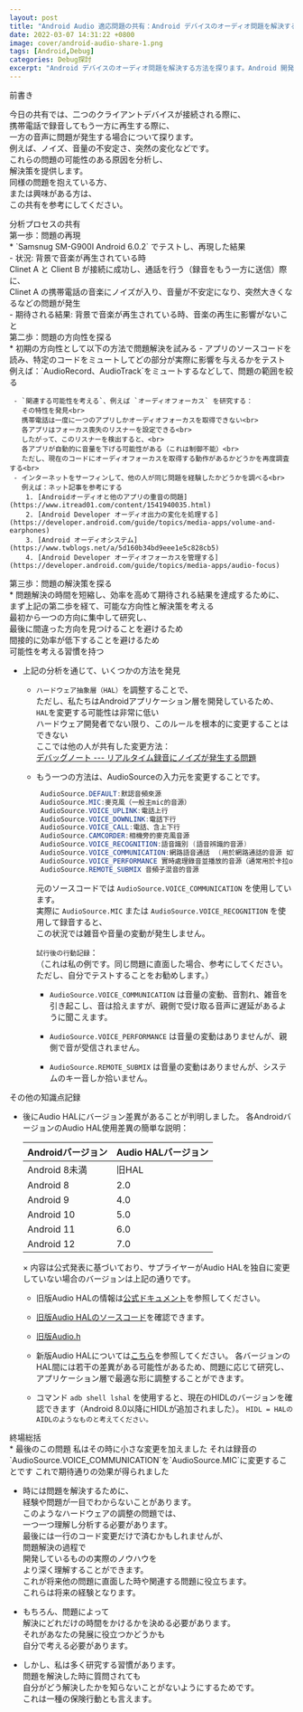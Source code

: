 ```yaml
---
layout: post
title: "Android Audio 適応問題の共有：Android デバイスのオーディオ問題を解決する方法を探る"
date: 2022-03-07 14:31:22 +0800
image: cover/android-audio-share-1.png
tags: [Android,Debug]
categories: Debug探討
excerpt: "Android デバイスのオーディオ問題を解決する方法を探ります。Android 開発者やオーディオ技術に興味がある方は、この共有を見逃せません！"
---
```


<div class="c-border-main-title-2">前書き</div>

今日の共有では、二つのクライアントデバイスが接続される際に、<br>
携帯電話で録音してもう一方に再生する際に、<br>
一方の音声に問題が発生する場合について探ります。<br>
例えば、ノイズ、音量の不安定さ、突然の変化などです。<br>
これらの問題の可能性のある原因を分析し、<br>
解決策を提供します。<br>
同様の問題を抱えている方、<br>
または興味がある方は、<br>
この共有を参考にしてください。

<div class="c-border-main-title-2">分析プロセスの共有</div>
<div class="c-border-content-title-4">第一歩：問題の再現</div>
   * `Samsnug SM-G900I Android 6.0.2` でテストし、再現した結果<br>
      - 状況: 背景で音楽が再生されている時<br>
     Clinet A と Client B が接続に成功し、通話を行う（録音をもう一方に送信）際に、<br>
     Clinet A の携帯電話の音楽にノイズが入り、音量が不安定になり、突然大きくなるなどの問題が発生<br>
      - 期待される結果: 背景で音楽が再生されている時、音楽の再生に影響がないこと

<div class="c-border-content-title-4">第二歩：問題の方向性を探る</div>
   * 初期の方向性として以下の方法で問題解決を試みる
     - アプリのソースコードを読み、特定のコードをミュートしてどの部分が実際に影響を与えるかをテスト<br>
       例えば：`AudioRecord、AudioTrack`をミュートするなどして、問題の範囲を絞る<br>

     - `関連する可能性を考える`、例えば `オーディオフォーカス` を研究する：
       その特性を発見<br>
       携帯電話は一度に一つのアプリしかオーディオフォーカスを取得できない<br>
       各アプリはフォーカス喪失のリスナーを設定できる<br>
       したがって、このリスナーを検出すると、<br>
       各アプリが自動的に音量を下げる可能性がある（これは制御不能）<br>
       ただし、現在のコードにオーディオフォーカスを取得する動作があるかどうかを再度調査する<br>
     - インターネットをサーフィンして、他の人が同じ問題を経験したかどうかを調べる<br>
       例えば：ネット記事を参考にする
        1. [Androidオーディオと他のアプリの重音の問題](https://www.itread01.com/content/1541940035.html)
        2. [Android Developer オーディオ出力の変化を処理する](https://developer.android.com/guide/topics/media-apps/volume-and-earphones)
        3. [Android オーディオシステム](https://www.twblogs.net/a/5d160b34bd9eee1e5c828cb5)
        4. [Android Developer オーディオフォーカスを管理する](https://developer.android.com/guide/topics/media-apps/audio-focus)

<div class="c-border-content-title-4">第三歩：問題の解決策を探る</div>
  * 問題解決の時間を短縮し、効率を高めて期待される結果を達成するために、<br>
    まず上記の第二歩を経て、可能な方向性と解決策を考える<br>
    最初から一つの方向に集中して研究し、<br>
    最後に間違った方向を見つけることを避けるため<br>
    間接的に効率が低下することを避けるため<br>
    可能性を考える習慣を持つ<br>

  * 上記の分析を通じて、いくつかの方法を発見
      - `ハードウェア抽象層（HAL）`を調整することで、<br>
        ただし、私たちはAndroidアプリケーション層を開発しているため、<br>
        `HAL`を変更する可能性は非常に低い<br>
        ハードウェア開発者でない限り、このルールを根本的に変更することはできない<br>
        ここでは他の人が共有した変更方法：<br>
        [デバッグノート --- リアルタイム録音にノイズが発生する問題](https://blog.csdn.net/kris_fei/article/details/71223117)

      - もう一つの方法は、AudioSourceの入力元を変更することです。
        ```Java
         AudioSource.DEFAULT:默認音頻來源
         AudioSource.MIC:麥克風（一般主mic的音源）
         AudioSource.VOICE_UPLINK:電話上行
         AudioSource.VOICE_DOWNLINK:電話下行
         AudioSource.VOICE_CALL:電話、含上下行
         AudioSource.CAMCORDER:相機旁的麥克風音源
         AudioSource.VOICE_RECOGNITION:語音識別 (語音辨識的音源)
         AudioSource.VOICE_COMMUNICATION:網路語音通話  (用於網路通話的音源 如VoIP)
         AudioSource.VOICE_PERFORMANCE 實時處理錄音並播放的音源（通常用於卡拉ok app）
         AudioSource.REMOTE_SUBMIX 音頻子混音的音源
        ```
        元のソースコードでは `AudioSource.VOICE_COMMUNICATION` を使用しています。<br>
        実際に `AudioSource.MIC` または `AudioSource.VOICE_RECOGNITION` を使用して録音すると、<br>
        この状況では雑音や音量の変動が発生しません。<br>

        `試行後の行動記録`：<br>
        （これは私の例です。同じ問題に直面した場合、参考にしてください。ただし、自分でテストすることをお勧めします。）<br>
          - `AudioSource.VOICE_COMMUNICATION` は音量の変動、音割れ、雑音を引き起こし、音は拾えますが、親側で受け取る音声に遅延があるように聞こえます。<br>

          - `AudioSource.VOICE_PERFORMANCE` は音量の変動はありませんが、親側で音が受信されません。<br>
          - `AudioSource.REMOTE_SUBMIX` は音量の変動はありませんが、システムのキー音しか拾いません。<br>

<div class="c-border-main-title-2">その他の知識点記録</div>

* 後にAudio HALにバージョン差異があることが判明しました。
各AndroidバージョンのAudio HAL使用差異の簡単な説明：
  <table class="rwd-table">
    <thead>
      <tr>
        <th class="tg-2wgr">Androidバージョン</th>
        <th class="tg-2wgr">Audio HALバージョン</th>
      </tr>
    </thead>
    <tbody>
      <tr>
        <td class="tg-72zf">Android 8未満</td>
        <td class="tg-72zf">旧HAL</td>
      </tr>
      <tr>
        <td class="tg-tvi2">Android 8</td>
        <td class="tg-tvi2">2.0</td>
      </tr>
      <tr>
        <td class="tg-72zf">Android 9</td>
        <td class="tg-72zf">4.0</td>
      </tr>
      <tr>
        <td class="tg-tvi2">Android 10</td>
        <td class="tg-tvi2">5.0</td>
      </tr>
      <tr>
        <td class="tg-72zf">Android 11</td>
        <td class="tg-72zf">6.0</td>
      </tr>
      <tr>
        <td class="tg-tvi2">Android 12</td>
        <td class="tg-tvi2">7.0</td>
      </tr>
    </tbody>
  </table>
   × 内容は公式発表に基づいており、サプライヤーがAudio HALを独自に変更していない場合のバージョンは上記の通りです。

   * 旧版Audio HALの情報は[公式ドキュメント](https://source.android.com/devices/architecture/hal)を参照してください。<br>

   * [旧版Audio HALのソースコード](https://android.googlesource.com/platform/hardware/libhardware/+/master/include/hardware/audio.h)を確認できます。<br>

   * [旧版Audio.h](hardware/libhardware/include/hardware/audio.h)<br>

   * 新版Audio HALについては[こちら](https://cs.android.com/android/platform/superproject/+/master:hardware/interfaces/audio/README.md)を参照してください。
     各バージョンのHAL間には若干の差異がある可能性があるため、問題に応じて研究し、アプリケーション層で最適な形に調整することができます。<br>

   * コマンド `adb shell lshal` を使用すると、現在のHIDLのバージョンを確認できます（Android 8.0以降にHIDLが追加されました）。
`HIDL = HALのAIDLのようなものと考えてください。`

<div class="c-border-main-title-2">終場総括</div>
 * 最後のこの問題
  私はその時に小さな変更を加えました
  それは録音の
  `AudioSource.VOICE_COMMUNICATION`を`AudioSource.MIC`に変更することです
  これで期待通りの効果が得られました

 * 時には問題を解決するために、<br>
  経験や問題が一目でわからないことがあります。<br>
  このようなハードウェアの調整の問題では、<br>
  一つ一つ理解し分析する必要があります。<br>
  最後には一行のコード変更だけで済むかもしれませんが、<br>
  問題解決の過程で<br>
  開発しているものの実際のノウハウを<br>
  より深く理解することができます。<br>
  これが将来他の問題に直面した時や関連する問題に役立ちます。<br>
  これらは将来の経験となります。<br>

 * もちろん、問題によって<br>
  解決にどれだけの時間をかけるかを決める必要があります。<br>
  それがあなたの発展に役立つかどうかも<br>
  自分で考える必要があります。<br>

 * しかし、私は多く研究する習慣があります。<br>
  問題を解決した時に質問されても<br>
  自分がどう解決したかを知らないことがないようにするためです。<br>
  これは一種の保険行動とも言えます。<br>
